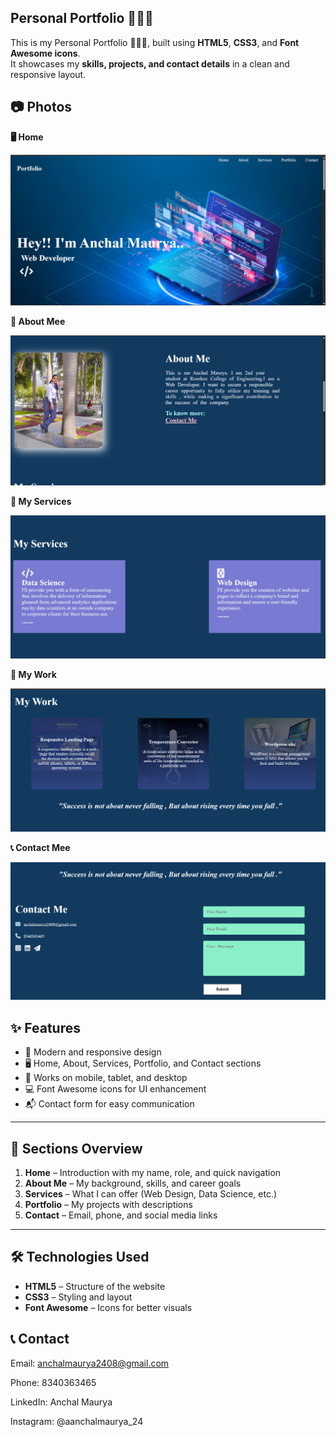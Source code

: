 ## Personal Portfolio 💼📂🚀

This is my Personal Portfolio 💼📂🚀, built using **HTML5**, **CSS3**, and **Font Awesome icons**.  
It showcases my **skills, projects, and contact details** in a clean and responsive layout.

## 📷 Photos


**🖥️ Home**

![pic1](https://github.com/AnchalMaurya/Prodigy_task3_Personal_portfolio/blob/main/Screenshot%202025-09-27%20100041.png)

**🪪 About Mee**

![pic2](https://github.com/AnchalMaurya/Prodigy_task3_Personal_portfolio/blob/main/Screenshot%202025-09-27%20100102.png)

**🚀 My Services**

![pic3](https://github.com/AnchalMaurya/Bharat_Intern_Task1_Portfolio/blob/main/Screenshot%202025-09-28%20214923.png)

**📂 My Work**

![pic4](https://github.com/AnchalMaurya/Bharat_Intern_Task1_Portfolio/blob/main/Screenshot%202025-09-28%20214951.png)

**📞 Contact Mee**

![pic5](https://github.com/AnchalMaurya/Bharat_Intern_Task1_Portfolio/blob/main/Screenshot%202025-09-28%20215016.png)



## ✨ Features

- 🎨 Modern and responsive design  
- 🖥️ Home, About, Services, Portfolio, and Contact sections  
- 📱 Works on mobile, tablet, and desktop  
- 💻 Font Awesome icons for UI enhancement  
- 📬 Contact form for easy communication  

---

## 📂 Sections Overview

1. **Home** – Introduction with my name, role, and quick navigation  
2. **About Me** – My background, skills, and career goals  
3. **Services** – What I can offer (Web Design, Data Science, etc.)  
4. **Portfolio** – My projects with descriptions  
5. **Contact** – Email, phone, and social media links  

---

## 🛠️ Technologies Used

- **HTML5** – Structure of the website  
- **CSS3** – Styling and layout  
- **Font Awesome** – Icons for better visuals  

## 📞 Contact

Email: anchalmaurya2408@gmail.com

Phone: 8340363465

LinkedIn: Anchal Maurya

Instagram: @aanchalmaurya_24
